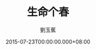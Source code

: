 ---
issue: 131
title: 生命个春
author: 劉玉蕉
language: 大埔
date: 2015-07-23T00:00:00.000+08:00
topic: 懷想
difficulty: 2
wikidata: Q98095966
wikidata_link: https://www.wikidata.org/wiki/Q98095966
author_wikidata_link: https://www.wikidata.org/wiki/Q98096359
author_wikidata: Q98096359
---